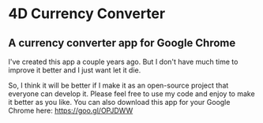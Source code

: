 # 4D Currency Converter
A currency converter app for Google Chrome
-----------------------
I've created this app a couple years ago.
But I don't have much time to improve it better and I just want let it die.

So, I think it will be better if I make it as an open-source project that everyone can develop it.
Please feel free to use my code and enjoy to make it better as you like.
You can also download this app for your Google Chrome here: https://goo.gl/OPJDWW
